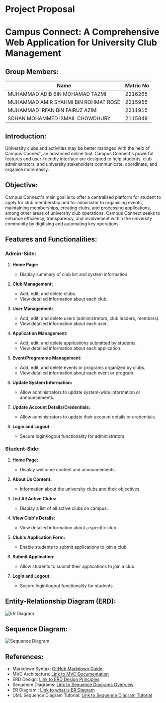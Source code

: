 
# Project Proposal

# Campus Connect: A Comprehensive Web Application for University Club Management

## Group Members:
| Name  | Matric No |
| ------------- | ------------- |
| MUHAMMAD ADIB BIN MOHAMAD TAZMI | 2216265 |
| MUHAMMAD AMIR SYAHMI BIN ROHMAT ROSE | 2215955 |
| MUHAMMAD IRFAN BIN FAIRUZ AZIM | 2211915 |
| SOHAN MOHAMMED ISMAIL CHOWDHURY | 2115849 |

## Introduction:
University clubs and activities may be better managed with the help of Campus Connect, an advanced online tool. Campus Connect's powerful features and user-friendly interface are designed to help students, club administrators, and university stakeholders communicate, coordinate, and organise more easily.

## Objective:
Campus Connect's main goal is to offer a centralised platform for student to apply for club membership and for administor to organising events, maintaining memberships, creating clubs, and processing applications, among other areas of university club operations. Campus Connect seeks to enhance efficiency, transparency, and involvement within the university community by digitising and automating key operations.

## Features and Functionalities:

### Admin-Side:
1. **Home Page:**
   - Display summary of club list and system information.

2. **Club Management:**
   - Add, edit, and delete clubs.
   - View detailed information about each club.

3. **User Management:**
   - Add, edit, and delete users (administrators, club leaders, members).
   - View detailed information about each user.

4. **Application Management:**
   - Add, edit, and delete applications submitted by students.
   - View detailed information about each application.

5. **Event/Programme Management:**
   - Add, edit, and delete events or programs organized by clubs.
   - View detailed information about each event or program.

6. **Update System Information:**
   - Allow administrators to update system-wide information or announcements.

7. **Update Account Details/Credentials:**
   - Allow administrators to update their account details or credentials.

8. **Login and Logout:**
   - Secure login/logout functionality for administrators.

### Student-Side:
1. **Home Page:**
   - Display welcome content and announcements.

2. **About Us Content:**
   - Information about the university clubs and their objectives.

3. **List All Active Clubs:**
   - Display a list of all active clubs on campus.

4. **View Club's Details:**
   - View detailed information about a specific club.

5. **Club's Application Form:**
   - Enable students to submit applications to join a club.

6. **Submit Application:**
   - Allow students to submit their applications to join a club.

7. **Login and Logout:**
   - Secure login/logout functionality for students.

## Entity-Relationship Diagram (ERD):
![ER Diagram](https://github.com/adbtzmi/Project-Proposal/assets/89768879/f3b14456-0ef8-4303-b2b5-946469e10a5d)

## Sequence Diagram:
![Sequence Diagram](https://github.com/adbtzmi/Project-Proposal/assets/89768879/2c868ff2-0210-4ee3-bddf-d9a05046b05c)

## References:
- Markdown Syntax: [GitHub Markdown Guide](https://guides.github.com/features/mastering-markdown/)
- MVC Architecture: [Link to MVC Documentation](https://en.wikipedia.org/wiki/Model%E2%80%93view%E2%80%93controller)
- ERD Design: [Link to ERD Design Principles](https://www.lucidchart.com/pages/er-diagrams)
- Sequence Diagrams: [Link to Sequence Diagrams Overview](https://www.visual-paradigm.com/guide/uml-unified-modeling-language/what-is-sequence-diagram/)
- ER Diagram : [Link to what is ER Diagram](https://www.lucidchart.com/pages/er-diagrams)
- UML Sequence Diagram Tutorial: [Link to Sequence Diagram Tutorial](https://www.lucidchart.com/pages/uml-sequence-diagram#:~:text=Sequence%20diagrams%20are%20a%20popular,function%20before%20the%20lifeline%20ends)


